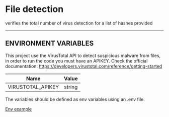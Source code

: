 # File detection
verifies the total number of virus detection for a list of hashes provided
_______

## ENVIRONMENT VARIABLES
This project use the VirusTotal API to detect suspicious malware from files, in order to run the code you must have an APIKEY.
Check the official documentation: https://developers.virustotal.com/reference/getting-started

| Name  | Value  |
|:-----:|:------:|
| VIRUSTOTAL_APIKEY | string |

The variables should be defined as env variables using an .env file.

[Env example](/.env.example)